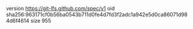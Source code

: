 version https://git-lfs.github.com/spec/v1
oid sha256:963171cf0b56ba0543b711d0fe4d7fd3f2adc1a942e5d0ca86071d984d6f4614
size 955
